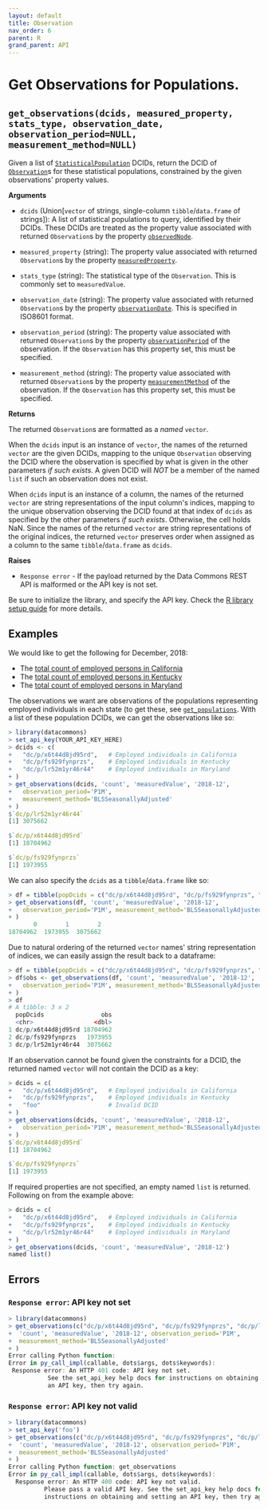 ```yaml
---
layout: default
title: Observation
nav_order: 6
parent: R
grand_parent: API
---
```


# Get Observations for Populations.

## `get_observations(dcids, measured_property, stats_type, observation_date, observation_period=NULL, measurement_method=NULL)`

Given a list of
[`StatisticalPopulation`](https://browser.datacommons.org/kg?dcid=StatisticalPopulation)
DCIDs, return the DCID of
[`Observation`](https://browser.datacommons.org/kg?dcid=Observation)s for these
statistical populations, constrained by the given observations' property values.


**Arguments**

*   `dcids` (Union[`vector` of strings, single-column `tibble`/`data.frame` of strings]):
    A list of statistical populations to query, identified by their DCIDs.
    These DCIDs are treated as the property value associated with returned
    `Observation`s by the property
    [`observedNode`](https://browser.datacommons.org/kg?dcid=observedNode).

*   `measured_property` (string): The property value associated with returned
    `Observation`s by the property
    [`measuredProperty`](https://browser.datacommons.org/kg?dcid=measuredProperty).

*   `stats_type` (string): The statistical type of the `Observation`. This is commonly set
    to `measuredValue`.

*   `observation_date` (string): The property value associated with returned
    `Observation`s by the property
    [`observationDate`](https://browser.datacommons.org/kg?dcid=observationDate).
    This is specified in ISO8601 format.

*   `observation_period` (string): The property value associated with returned
    `Observation`s by the property
    [`observationPeriod`](https://browser.datacommons.org/kg?dcid=observationPeriod)
    of the observation. If the `Observation` has this property set, this must
    be specified.

*   `measurement_method` (string): The property value associated with returned
    `Observation`s by the property
    [`measurementMethod`](https://browser.datacommons.org/kg?dcid=measurementMethod)
    of the observation. If the `Observation` has this property set, this must
    be specified.

**Returns**

The returned `Observation`s are formatted as a *named* `vector`.

When the `dcids` input is an instance of `vector`, the names of the returned
`vector` are the given DCIDs, mapping to the unique `Observation` observing
the DCID where the observation is specified by what is given in the other
parameters *if such exists*. A given DCID will *NOT* be a member of the named
`list` if such an observation does not exist.

When `dcids` input is an instance of a column, the names of the returned
`vector` are string representations of the input column's indices, mapping to
the unique observation observing the DCID found at that index of `dcids` as
specified by the other parameters *if such exists*. Otherwise, the cell holds
NaN. Since the names of the returned `vector` are string representations of
the original indices, the returned `vector` preserves order when assigned as a
column to the same `tibble`/`data.frame` as `dcids`.

**Raises**

* `Response error` - If the payload returned by the Data Commons REST API is malformed or the API key is not set.

Be sure to initialize the library, and specify the API key. Check the [R library setup guide](/api/r/) for more details.

## Examples

We would like to get the following for December, 2018:
* The [total count of employed persons in California](https://browser.datacommons.org/kg?dcid=dc/o/wetnm9026gf73)
* The [total count of employed persons in Kentucky](https://browser.datacommons.org/kg?dcid=dc/o/4nklvdnkfq835)
* The [total count of employed persons in Maryland](https://browser.datacommons.org/kg?dcid=dc/o/nkntbc4vpshn9>)

The observations we want are observations of the populations representing
employed individuals in each state (to get these, see
[`get_populations`](/api/r/population.html). With a list of these
population DCIDs, we can get the observations like so:

```r
> library(datacommons)
> set_api_key(YOUR_API_KEY_HERE)
> dcids <- c(
+   "dc/p/x6t44d8jd95rd",   # Employed individuals in California
+   "dc/p/fs929fynprzs",    # Employed individuals in Kentucky
+   "dc/p/lr52m1yr46r44"    # Employed individuals in Maryland
+ )
> get_observations(dcids, 'count', 'measuredValue', '2018-12',
+   observation_period='P1M',
+   measurement_method='BLSSeasonallyAdjusted'
+ )
$`dc/p/lr52m1yr46r44`
[1] 3075662

$`dc/p/x6t44d8jd95rd`
[1] 18704962

$`dc/p/fs929fynprzs`
[1] 1973955

```

We can also specify the `dcids` as a `tibble`/`data.frame` like so:

```r
> df = tibble(popDcids = c("dc/p/x6t44d8jd95rd", "dc/p/fs929fynprzs", "dc/p/lr52m1yr46r44"))
> get_observations(df, 'count', 'measuredValue', '2018-12',
+   observation_period='P1M', measurement_method='BLSSeasonallyAdjusted'
+ )
       0        1        2
18704962  1973955  3075662
```

Due to natural ordering of the returned `vector` names' string representation of
indices, we can easily assign the result back to a dataframe:

```r
> df = tibble(popDcids = c("dc/p/x6t44d8jd95rd", "dc/p/fs929fynprzs", "dc/p/lr52m1yr46r44"))
> df$obs <- get_observations(df, 'count', 'measuredValue', '2018-12',
+   observation_period='P1M', measurement_method='BLSSeasonallyAdjusted'
+ )
> df
# A tibble: 3 x 2
  popDcids                obs
  <chr>                 <dbl>
1 dc/p/x6t44d8jd95rd 18704962
2 dc/p/fs929fynprzs   1973955
3 dc/p/lr52m1yr46r44  3075662
```

If an observation cannot be found given the constraints for a DCID,
the returned named `vector` will not contain the DCID as a key:

```r
> dcids = c(
+   "dc/p/x6t44d8jd95rd",   # Employed individuals in California
+   "dc/p/fs929fynprzs",    # Employed individuals in Kentucky
+   "foo"                   # Invalid DCID
+ )
> get_observations(dcids, 'count', 'measuredValue', '2018-12',
+   observation_period='P1M', measurement_method='BLSSeasonallyAdjusted'
+ )
$`dc/p/x6t44d8jd95rd`
[1] 18704962

$`dc/p/fs929fynprzs`
[1] 1973955

```

If required properties are not specified, an empty named `list` is returned.
Following on from the example above:

```r
> dcids = c(
+   "dc/p/x6t44d8jd95rd",   # Employed individuals in California
+   "dc/p/fs929fynprzs",    # Employed individuals in Kentucky
+   "dc/p/lr52m1yr46r44"    # Employed individuals in Maryland
+ )
> get_observations(dcids, 'count', 'measuredValue', '2018-12')
named list()
```

## Errors

### `Response error`: API key not set

```r
> library(datacommons)
> get_observations(c("dc/p/x6t44d8jd95rd", "dc/p/fs929fynprzs", "dc/p/lr52m1yr46r44"),
+  'count', 'measuredValue', '2018-12', observation_period='P1M',
+  measurement_method='BLSSeasonallyAdjusted'
+ )
Error calling Python function:
Error in py_call_impl(callable, dots$args, dots$keywords): 
 Response error: An HTTP 401 code: API key not set.
           See the set_api_key help docs for instructions on obtaining and setting
           an API key, then try again.
```

### `Response error`: API key not valid

```r
> library(datacommons)
> set_api_key('foo')
> get_observations(c("dc/p/x6t44d8jd95rd", "dc/p/fs929fynprzs", "dc/p/lr52m1yr46r44"),
+  'count', 'measuredValue', '2018-12', observation_period='P1M',
+  measurement_method='BLSSeasonallyAdjusted'
+ )
Error calling Python function: get_observations
Error in py_call_impl(callable, dots$args, dots$keywords): 
  Response error: An HTTP 400 code: API key not valid.
          Please pass a valid API key. See the set_api_key help docs for
          instructions on obtaining and setting an API key, then try again.
```
